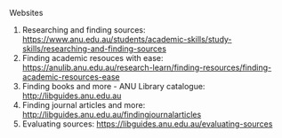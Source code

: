 Websites

1. Researching and finding sources: https://www.anu.edu.au/students/academic-skills/study-skills/researching-and-finding-sources
2. Finding academic resouces with ease: https://anulib.anu.edu.au/research-learn/finding-resources/finding-academic-resources-ease
3. Finding books and more - ANU Library catalogue: http://libguides.anu.edu.au
4. Finding journal articles and more: http://libguides.anu.edu.au/findingjournalarticles
5. Evaluating sources: https://libguides.anu.edu.au/evaluating-sources